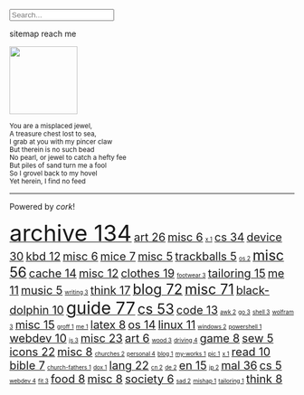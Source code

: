 <div id=toc>

<input type="text" id="sB" placeholder="Search..."><div id="sR"></div><script src="/src/run/s.js"></script>

[sitemap](/) [reach me](/blog/me/reach)

<img src="//avsbq.org/archive/art/.pix/newspapers.jpg" style="width:120px; height: auto;">

<small>You are a misplaced jewel,<br>A treasure chest lost to sea,<br>I grab at you with my pincer claw<br>But therein is no such bead<br>No pearl, or jewel to catch a hefty fee<br>But piles of sand turn me a fool<br>So I grovel back to my hovel<br>Yet herein, I find no feed</small>

<hr>

Powered by [_cork_](/guide/cs/webdev/cork)! 
</div>

<a href="./archive"><span style="font-size: 40px;">archive      134</span></a>   <a href="./archive//art"><span style="font-size: 20px;">art       26</span></a>   <a href="./archive//art//misc"><span style="font-size: 20px;">misc        6</span></a>   <a href="./archive//art//x"><span style="font-size: 10px;">x        1</span></a>   <a href="./archive//cs"><span style="font-size: 20px;">cs       34</span></a>   <a href="./archive//cs//device"><span style="font-size: 20px;">device       30</span></a>   <a href="./archive//cs//device//kbd"><span style="font-size: 20px;">kbd       12</span></a>   <a href="./archive//cs//device//kbd//misc"><span style="font-size: 20px;">misc        6</span></a>   <a href="./archive//cs//device//mice"><span style="font-size: 20px;">mice        7</span></a>   <a href="./archive//cs//device//misc"><span style="font-size: 20px;">misc        5</span></a>   <a href="./archive//cs//device//trackballs"><span style="font-size: 20px;">trackballs        5</span></a>   <a href="./archive//cs//os"><span style="font-size: 10px;">os        2</span></a>   <a href="./archive//misc"><span style="font-size: 25px;">misc       56</span></a>   <a href="./archive//misc//cache"><span style="font-size: 20px;">cache       14</span></a>   <a href="./archive//misc//cache//misc"><span style="font-size: 20px;">misc       12</span></a>   <a href="./archive//misc//clothes"><span style="font-size: 20px;">clothes       19</span></a>   <a href="./archive//misc//clothes//footwear"><span style="font-size: 10px;">footwear        3</span></a>   <a href="./archive//misc//clothes//tailoring"><span style="font-size: 20px;">tailoring       15</span></a>   <a href="./archive//misc//me"><span style="font-size: 20px;">me       11</span></a>   <a href="./archive//misc//music"><span style="font-size: 20px;">music        5</span></a>   <a href="./archive//misc//writing"><span style="font-size: 10px;">writing        3</span></a>   <a href="./archive//think"><span style="font-size: 20px;">think       17</span></a>   <a href="./blog"><span style="font-size: 25px;">blog       72</span></a>   <a href="./blog//misc"><span style="font-size: 25px;">misc       71</span></a>   <a href="./blog//misc//black-dolphin"><span style="font-size: 20px;">black-dolphin       10</span></a>   <a href="./guide"><span style="font-size: 30px;">guide       77</span></a>   <a href="./guide//cs"><span style="font-size: 25px;">cs       53</span></a>   <a href="./guide//cs//code"><span style="font-size: 20px;">code       13</span></a>   <a href="./guide//cs//code//awk"><span style="font-size: 10px;">awk        2</span></a>   <a href="./guide//cs//code//go"><span style="font-size: 10px;">go        3</span></a>   <a href="./guide//cs//code//shell"><span style="font-size: 10px;">shell        3</span></a>   <a href="./guide//cs//code//wolfram"><span style="font-size: 10px;">wolfram        3</span></a>   <a href="./guide//cs//misc"><span style="font-size: 20px;">misc       15</span></a>   <a href="./guide//cs//misc//groff"><span style="font-size: 10px;">groff        1</span></a>   <a href="./guide//cs//misc//groff//me"><span style="font-size: 10px;">me        1</span></a>   <a href="./guide//cs//misc//latex"><span style="font-size: 20px;">latex        8</span></a>   <a href="./guide//cs//os"><span style="font-size: 20px;">os       14</span></a>   <a href="./guide//cs//os//linux"><span style="font-size: 20px;">linux       11</span></a>   <a href="./guide//cs//os//windows"><span style="font-size: 10px;">windows        2</span></a>   <a href="./guide//cs//os//windows//powershell"><span style="font-size: 10px;">powershell        1</span></a>   <a href="./guide//cs//webdev"><span style="font-size: 20px;">webdev       10</span></a>   <a href="./guide//cs//webdev//js"><span style="font-size: 10px;">js        3</span></a>   <a href="./guide//misc"><span style="font-size: 20px;">misc       23</span></a>   <a href="./guide//misc//art"><span style="font-size: 20px;">art        6</span></a>   <a href="./guide//misc//art//wood"><span style="font-size: 10px;">wood        3</span></a>   <a href="./guide//misc//driving"><span style="font-size: 10px;">driving        4</span></a>   <a href="./guide//misc//game"><span style="font-size: 20px;">game        8</span></a>   <a href="./guide//misc//sew"><span style="font-size: 20px;">sew        5</span></a>   <a href="./icons"><span style="font-size: 20px;">icons       22</span></a>   <a href="./icons//misc"><span style="font-size: 20px;">misc        8</span></a>   <a href="./icons//misc//churches"><span style="font-size: 10px;">churches        2</span></a>   <a href="./icons//misc//personal"><span style="font-size: 10px;">personal        4</span></a>   <a href="./icons//misc//personal//blog"><span style="font-size: 10px;">blog        1</span></a>   <a href="./icons//misc//personal//my-works"><span style="font-size: 10px;">my-works        1</span></a>   <a href="./icons//misc//personal//pic"><span style="font-size: 10px;">pic        1</span></a>   <a href="./icons//misc//x"><span style="font-size: 10px;">x        1</span></a>   <a href="./icons//read"><span style="font-size: 20px;">read       10</span></a>   <a href="./icons//read//bible"><span style="font-size: 20px;">bible        7</span></a>   <a href="./icons//read//church-fathers"><span style="font-size: 10px;">church-fathers        1</span></a>   <a href="./icons//read//dox"><span style="font-size: 10px;">dox        1</span></a>   <a href="./lang"><span style="font-size: 20px;">lang       22</span></a>   <a href="./lang//cn"><span style="font-size: 10px;">cn        2</span></a>   <a href="./lang//de"><span style="font-size: 10px;">de        2</span></a>   <a href="./lang//en"><span style="font-size: 20px;">en       15</span></a>   <a href="./lang//jp"><span style="font-size: 10px;">jp        2</span></a>   <a href="./mal"><span style="font-size: 20px;">mal       36</span></a>   <a href="./mal//cs"><span style="font-size: 20px;">cs        5</span></a>   <a href="./mal//cs//webdev"><span style="font-size: 10px;">webdev        4</span></a>   <a href="./mal//fit"><span style="font-size: 10px;">fit        3</span></a>   <a href="./mal//food"><span style="font-size: 20px;">food        8</span></a>   <a href="./mal//misc"><span style="font-size: 20px;">misc        8</span></a>   <a href="./mal//misc//society"><span style="font-size: 20px;">society        6</span></a>   <a href="./mal//sad"><span style="font-size: 10px;">sad        2</span></a>   <a href="./mal//sad//mishap"><span style="font-size: 10px;">mishap        1</span></a>   <a href="./mal//tailoring"><span style="font-size: 10px;">tailoring        1</span></a>   <a href="./mal//think"><span style="font-size: 20px;">think        8</span></a>   
